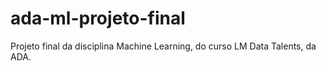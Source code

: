 # ada-ml-projeto-final
Projeto final da disciplina Machine Learning, do curso LM Data Talents, da ADA.
